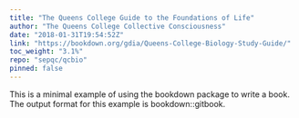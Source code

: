 ```yaml
---
title: "The Queens College Guide to the Foundations of Life"
author: "The Queens College Collective Consciousness"
date: "2018-01-31T19:54:52Z"
link: "https://bookdown.org/gdia/Queens-College-Biology-Study-Guide/"
toc_weight: "3.1%"
repo: "sepqc/qcbio"
pinned: false
---
```


This is a minimal example of using the bookdown package to write a book. The output format for this example is bookdown::gitbook.
